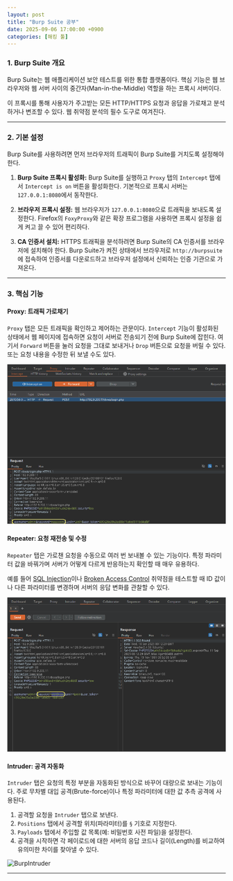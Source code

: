 ```yaml
---
layout: post
title: "Burp Suite 공부"
date: 2025-09-06 17:00:00 +0900
categories: [해킹 툴]
---
```


### 1. Burp Suite 개요

Burp Suite는 웹 애플리케이션 보안 테스트를 위한 통합 플랫폼이다. 핵심 기능은 웹 브라우저와 웹 서버 사이의 중간자(Man-in-the-Middle) 역할을 하는 프록시 서버이다.

이 프록시를 통해 사용자가 주고받는 모든 HTTP/HTTPS 요청과 응답을 가로채고 분석하거나 변조할 수 있다. 웹 취약점 분석의 필수 도구로 여겨진다.

---

### 2. 기본 설정

Burp Suite를 사용하려면 먼저 브라우저의 트래픽이 Burp Suite를 거치도록 설정해야 한다.

1.  **Burp Suite 프록시 활성화:** Burp Suite를 실행하고 `Proxy` 탭의 `Intercept` 탭에서 `Intercept is on` 버튼을 활성화한다. 기본적으로 프록시 서버는 `127.0.0.1:8080`에서 동작한다.

2.  **브라우저 프록시 설정:** 웹 브라우저가 `127.0.0.1:8080`으로 트래픽을 보내도록 설정한다. Firefox의 `FoxyProxy`와 같은 확장 프로그램을 사용하면 프록시 설정을 쉽게 켜고 끌 수 있어 편리하다.

3.  **CA 인증서 설치:** HTTPS 트래픽을 분석하려면 Burp Suite의 CA 인증서를 브라우저에 설치해야 한다. Burp Suite가 켜진 상태에서 브라우저로 `http://burpsuite`에 접속하여 인증서를 다운로드하고 브라우저 설정에서 신뢰하는 인증 기관으로 가져온다.

---

### 3. 핵심 기능

#### **Proxy: 트래픽 가로채기**
`Proxy` 탭은 모든 트래픽을 확인하고 제어하는 관문이다. `Intercept` 기능이 활성화된 상태에서 웹 페이지에 접속하면 요청이 서버로 전송되기 전에 Burp Suite에 잡힌다. 여기서 `Forward` 버튼을 눌러 요청을 그대로 보내거나 `Drop` 버튼으로 요청을 버릴 수 있다. 또는 요청 내용을 수정한 뒤 보낼 수도 있다.

   ![BurpIntercept](/assets/images/Burp_1.png)

#### **Repeater: 요청 재전송 및 수정**
`Repeater` 탭은 가로챈 요청을 수동으로 여러 번 보내볼 수 있는 기능이다. 특정 파라미터 값을 바꿔가며 서버가 어떻게 다르게 반응하는지 확인할 때 매우 유용하다.

예를 들어 [SQL Injection](https://hamap0.github.io/projects/owasp-top-10/2025/08/27/A03_Injection.html)이나 [Broken Access Control](https://hamap0.github.io/projects/owasp-top-10/2025/08/25/A01_Broken-Access-Control.html) 취약점을 테스트할 때 ID 값이나 다른 파라미터를 변경하며 서버의 응답 변화를 관찰할 수 있다.

   ![BurpRepeater](/assets/images/Burp_2.png)

#### **Intruder: 공격 자동화**
`Intruder` 탭은 요청의 특정 부분을 자동화된 방식으로 바꾸어 대량으로 보내는 기능이다. 주로 무차별 대입 공격(Brute-force)이나 특정 파라미터에 대한 값 추측 공격에 사용된다.

1.  공격할 요청을 `Intruder` 탭으로 보낸다.
2.  `Positions` 탭에서 공격할 위치(파라미터)를 `§` 기호로 지정한다.
3.  `Payloads` 탭에서 주입할 값 목록(예: 비밀번호 사전 파일)을 설정한다.
4.  공격을 시작하면 각 페이로드에 대한 서버의 응답 코드나 길이(Length)를 비교하여 유의미한 차이를 찾아낼 수 있다.

   ![BurpIntruder](/assets/images/Burp_3.png)

<hr class="short-rule">
